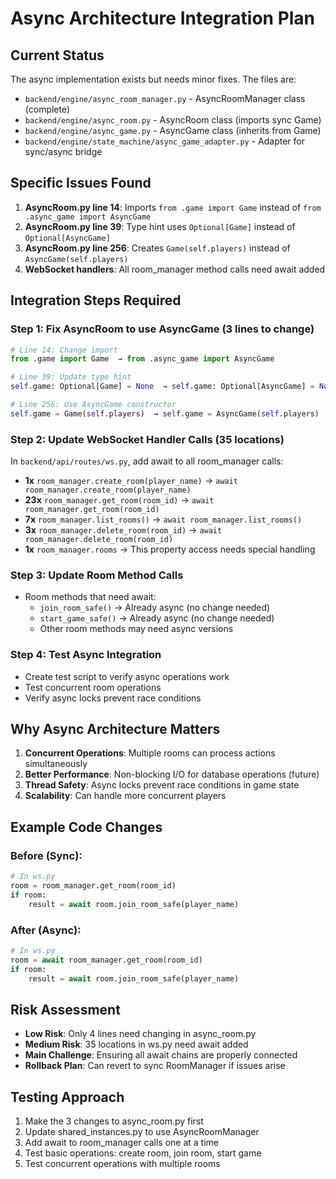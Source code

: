 # Async Architecture Integration Plan

## Current Status
The async implementation exists but needs minor fixes. The files are:
- `backend/engine/async_room_manager.py` - AsyncRoomManager class (complete)
- `backend/engine/async_room.py` - AsyncRoom class (imports sync Game)
- `backend/engine/async_game.py` - AsyncGame class (inherits from Game)
- `backend/engine/state_machine/async_game_adapter.py` - Adapter for sync/async bridge

## Specific Issues Found
1. **AsyncRoom.py line 14**: Imports `from .game import Game` instead of `from .async_game import AsyncGame`
2. **AsyncRoom.py line 39**: Type hint uses `Optional[Game]` instead of `Optional[AsyncGame]`
3. **AsyncRoom.py line 256**: Creates `Game(self.players)` instead of `AsyncGame(self.players)`
4. **WebSocket handlers**: All room_manager method calls need await added

## Integration Steps Required

### Step 1: Fix AsyncRoom to use AsyncGame (3 lines to change)
```python
# Line 14: Change import
from .game import Game  → from .async_game import AsyncGame

# Line 39: Update type hint
self.game: Optional[Game] = None  → self.game: Optional[AsyncGame] = None

# Line 256: Use AsyncGame constructor
self.game = Game(self.players)  → self.game = AsyncGame(self.players)
```

### Step 2: Update WebSocket Handler Calls (35 locations)
In `backend/api/routes/ws.py`, add await to all room_manager calls:
- **1x** `room_manager.create_room(player_name)` → `await room_manager.create_room(player_name)`
- **23x** `room_manager.get_room(room_id)` → `await room_manager.get_room(room_id)`
- **7x** `room_manager.list_rooms()` → `await room_manager.list_rooms()`
- **3x** `room_manager.delete_room(room_id)` → `await room_manager.delete_room(room_id)`
- **1x** `room_manager.rooms` → This property access needs special handling

### Step 3: Update Room Method Calls
- Room methods that need await:
  - `join_room_safe()` → Already async (no change needed)
  - `start_game_safe()` → Already async (no change needed)
  - Other room methods may need async versions

### Step 4: Test Async Integration
- Create test script to verify async operations work
- Test concurrent room operations
- Verify async locks prevent race conditions

## Why Async Architecture Matters
1. **Concurrent Operations**: Multiple rooms can process actions simultaneously
2. **Better Performance**: Non-blocking I/O for database operations (future)
3. **Thread Safety**: Async locks prevent race conditions in game state
4. **Scalability**: Can handle more concurrent players

## Example Code Changes

### Before (Sync):
```python
# In ws.py
room = room_manager.get_room(room_id)
if room:
    result = await room.join_room_safe(player_name)
```

### After (Async):
```python
# In ws.py
room = await room_manager.get_room(room_id)
if room:
    result = await room.join_room_safe(player_name)
```

## Risk Assessment
- **Low Risk**: Only 4 lines need changing in async_room.py
- **Medium Risk**: 35 locations in ws.py need await added
- **Main Challenge**: Ensuring all await chains are properly connected
- **Rollback Plan**: Can revert to sync RoomManager if issues arise

## Testing Approach
1. Make the 3 changes to async_room.py first
2. Update shared_instances.py to use AsyncRoomManager
3. Add await to room_manager calls one at a time
4. Test basic operations: create room, join room, start game
5. Test concurrent operations with multiple rooms
